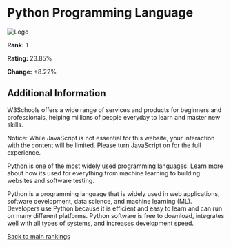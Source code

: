 # Python Programming Language

![Logo](https://www.tiobe.com/wp-content/themes/tiobe/tiobe-index/images/Python.png)

**Rank:** 1

**Rating:** 23.85%

**Change:** +8.22%

## Additional Information

W3Schools offers a wide range of services and products for
beginners and professionals,                                  helping
millions of people everyday to learn and master new
skills.

Notice: While JavaScript is not essential for this website, your
interaction with the content will be limited. Please turn JavaScript
on for the full experience.

Python is one of the most widely used programming languages. Learn
more about how its used for everything from machine learning to
building websites and software testing.

Python is a programming language that is widely used in web
applications, software development, data science, and machine learning
(ML). Developers use Python because it is efficient and easy to learn
and can run on many different platforms. Python software is free to
download, integrates well with all types of systems, and increases
development speed.

[Back to main rankings](../tiobe_main.md)
